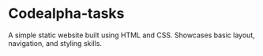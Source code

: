 # Codealpha-tasks
A simple static website built using HTML and CSS. Showcases basic layout, navigation, and styling skills.

